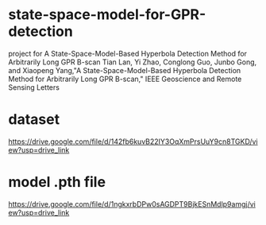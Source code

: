 # state-space-model-for-GPR-detection
project for A State-Space-Model-Based Hyperbola Detection Method for Arbitrarily Long GPR B-scan
Tian Lan, Yi Zhao, Conglong Guo, Junbo Gong, and Xiaopeng Yang,"A State-Space-Model-Based Hyperbola Detection Method for Arbitrarily Long GPR B-scan," IEEE Geoscience and Remote Sensing Letters


# dataset
https://drive.google.com/file/d/142fb6kuvB22IY3OqXmPrsUuY9cn8TGKD/view?usp=drive_link
# model .pth file
https://drive.google.com/file/d/1ngkxrbDPw0sAGDPT9BjkESnMdlp9amgj/view?usp=drive_link


